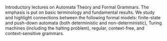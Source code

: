 Introductory lectures on Automata Theory and Formal Grammars. The emphasis is put on basic terminology and fundamental results. We study and highlight connections between the following formal models: finite-state and push-down automata (both deterministic and non-deterministic), Turing machines (including the halting problem), regular, context-free, and context-sensitive grammars.
